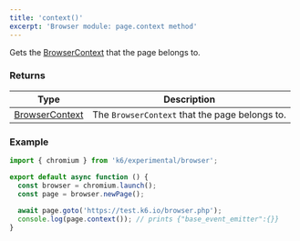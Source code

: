 ```yaml
---
title: 'context()'
excerpt: 'Browser module: page.context method'
---
```


Gets the [BrowserContext](/javascript-api/k6-experimental/browser/browsercontext/) that the page belongs to.

### Returns

| Type                 | Description                                                                                     |
| ----                 | -----------                                                                                     |
| [BrowserContext](/javascript-api/k6-experimental/browser/browsercontext/)               | The `BrowserContext` that the page belongs to.          |

### Example

<CodeGroup labels={[]}>

```javascript
import { chromium } from 'k6/experimental/browser';

export default async function () {
  const browser = chromium.launch();
  const page = browser.newPage();
  
  await page.goto('https://test.k6.io/browser.php');
  console.log(page.context()); // prints {"base_event_emitter":{}}
}
```

</CodeGroup>


